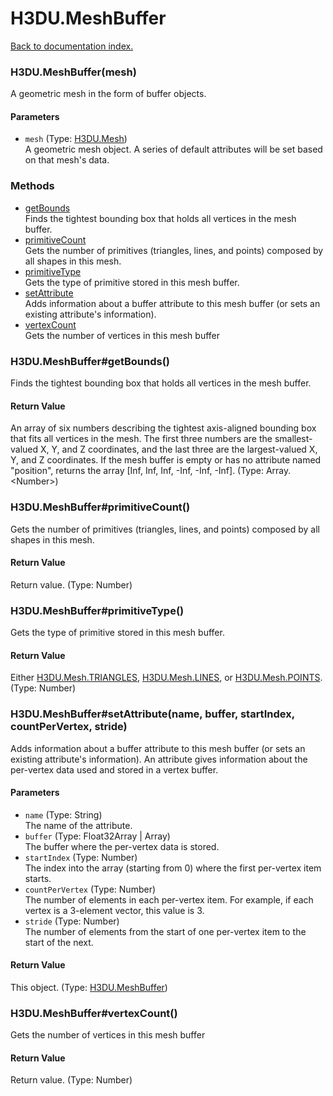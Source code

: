 # H3DU.MeshBuffer

[Back to documentation index.](index.md)

 <a name='H3DU.MeshBuffer'></a>
### H3DU.MeshBuffer(mesh)

A geometric mesh in the form of buffer objects.

#### Parameters

* `mesh` (Type: <a href="H3DU.Mesh.md">H3DU.Mesh</a>)<br>
    A geometric mesh object. A series of default attributes will be set based on that mesh's data.

### Methods

* [getBounds](#H3DU.MeshBuffer_H3DU.MeshBuffer_getBounds)<br>Finds the tightest
bounding box that holds all vertices in the mesh buffer.
* [primitiveCount](#H3DU.MeshBuffer_H3DU.MeshBuffer_primitiveCount)<br>Gets the number of primitives (triangles, lines,
and points) composed by all shapes in this mesh.
* [primitiveType](#H3DU.MeshBuffer_H3DU.MeshBuffer_primitiveType)<br>Gets the type of primitive stored in this mesh buffer.
* [setAttribute](#H3DU.MeshBuffer_H3DU.MeshBuffer_setAttribute)<br>Adds information about a buffer attribute to this
mesh buffer (or sets an
existing attribute's information).
* [vertexCount](#H3DU.MeshBuffer_H3DU.MeshBuffer_vertexCount)<br>Gets the number of vertices in this mesh buffer

 <a name='H3DU.MeshBuffer_H3DU.MeshBuffer_getBounds'></a>
### H3DU.MeshBuffer#getBounds()

Finds the tightest
bounding box that holds all vertices in the mesh buffer.

#### Return Value

An array of six numbers describing the tightest
axis-aligned bounding box
that fits all vertices in the mesh. The first three numbers
are the smallest-valued X, Y, and Z coordinates, and the
last three are the largest-valued X, Y, and Z coordinates.
If the mesh buffer is empty or has no attribute named
"position", returns the array [Inf, Inf, Inf, -Inf,
-Inf, -Inf]. (Type: Array.&lt;Number>)

 <a name='H3DU.MeshBuffer_H3DU.MeshBuffer_primitiveCount'></a>
### H3DU.MeshBuffer#primitiveCount()

Gets the number of primitives (triangles, lines,
and points) composed by all shapes in this mesh.

#### Return Value

Return value. (Type: Number)

 <a name='H3DU.MeshBuffer_H3DU.MeshBuffer_primitiveType'></a>
### H3DU.MeshBuffer#primitiveType()

Gets the type of primitive stored in this mesh buffer.

#### Return Value

Either <a href="H3DU.Mesh.md#H3DU.Mesh.TRIANGLES">H3DU.Mesh.TRIANGLES</a>,
<a href="H3DU.Mesh.md#H3DU.Mesh.LINES">H3DU.Mesh.LINES</a>, or <a href="H3DU.Mesh.md#H3DU.Mesh.POINTS">H3DU.Mesh.POINTS</a>. (Type: Number)

 <a name='H3DU.MeshBuffer_H3DU.MeshBuffer_setAttribute'></a>
### H3DU.MeshBuffer#setAttribute(name, buffer, startIndex, countPerVertex, stride)

Adds information about a buffer attribute to this
mesh buffer (or sets an
existing attribute's information). An attribute
gives information about the per-vertex data used and
stored in a vertex buffer.

#### Parameters

* `name` (Type: String)<br>
    The name of the attribute.
* `buffer` (Type: Float32Array | Array)<br>
    The buffer where the per-vertex data is stored.
* `startIndex` (Type: Number)<br>
    The index into the array (starting from 0) where the first per-vertex item starts.
* `countPerVertex` (Type: Number)<br>
    The number of elements in each per-vertex item. For example, if each vertex is a 3-element vector, this value is 3.
* `stride` (Type: Number)<br>
    The number of elements from the start of one per-vertex item to the start of the next.

#### Return Value

This object. (Type: <a href="H3DU.MeshBuffer.md">H3DU.MeshBuffer</a>)

 <a name='H3DU.MeshBuffer_H3DU.MeshBuffer_vertexCount'></a>
### H3DU.MeshBuffer#vertexCount()

Gets the number of vertices in this mesh buffer

#### Return Value

Return value. (Type: Number)
